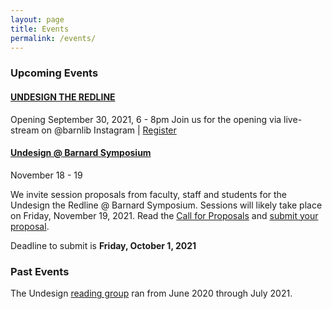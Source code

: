 ```yaml
---
layout: page
title: Events
permalink: /events/
---
```



### Upcoming Events

#### [UNDESIGN THE REDLINE](https://www.eventbrite.com/e/undesign-the-redline-barnard-opening-reception-tickets-169152998171)
Opening September 30, 2021, 6 - 8pm
Join us for the opening via live-stream on @barnlib Instagram | [Register](https://www.eventbrite.com/e/undesign-the-redline-barnard-opening-reception-tickets-169152998171)


#### [Undesign @ Barnard Symposium](../img/cfp.pdf)  
November 18 - 19
 
We invite session proposals from faculty, staff and students for the Undesign the Redline @ Barnard Symposium. Sessions will likely take place on Friday, November 19, 2021. Read the [Call for Proposals](../img/cfp.pdf) and [submit your proposal](https://forms.gle/gZ9Wy7TB98RAJXNi7).

Deadline to submit is **Friday, October 1, 2021**



### Past Events

The Undesign [reading group](https://undesign.dhcbarnard.org/reading-group/undesign-reading-group/) ran from June 2020 through July 2021. 
